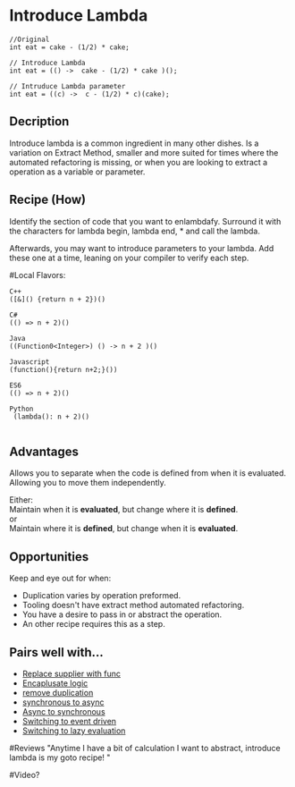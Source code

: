 # Introduce Lambda


<codeblock Introduce.Lambda.Example.1 />
<codeblock Introduce.Lambda.Example.2 />
<codeblock Introduce.Lambda.Example.3 />

```
//Original
int eat = cake - (1/2) * cake;  
```

```
// Introduce Lambda
int eat = (() ->  cake - (1/2) * cake )();
```
 
```
// Intruduce Lambda parameter
int eat = ((c) ->  c - (1/2) * c)(cake);

```

## Decription 

Introduce lambda is a common ingredient in many other dishes.
Is a variation on Extract Method, smaller and more suited for 
times where the automated refactoring is missing, or when you are looking
to extract a operation as a variable or parameter.


## Recipe  (How)
 
Identify the section of code that you want to enlambdafy. 
Surround it with the characters for lambda begin, lambda end, * and call the lambda.  

Afterwards, you may want to introduce parameters to your lambda.
Add these one at a time, leaning on your compiler to verify each step.

#Local Flavors:
```
C++  
([&]() {return n + 2})()
 
C#
(() => n + 2)()
 
Java
((Function0<Integer>) () -> n + 2 )()
 
Javascript
(function(){return n+2;}())
 
ES6
(() => n + 2)()
 
Python
 (lambda(): n + 2)()
 

```

## Advantages

Allows you to separate when the code is defined from when it is evaluated.
Allowing you to move them independently.  

Either:  
Maintain when it is **evaluated**, but change where it is **defined**.  
or   
Maintain where it is **defined**, but change when it is **evaluated**.

## Opportunities 

Keep and eye out for when:

* Duplication varies by operation preformed.
* Tooling doesn't have extract method automated refactoring.
* You have a desire to pass in or abstract the operation.
* An other recipe requires this as a step.

## Pairs well with...

* [Replace supplier with func]()
* [Encaplusate logic]()
* [remove duplication]()
* [synchronous to async]()
* [Async to synchronous]()
* [Switching to event driven]()
* [Switching to lazy evaluation]()


#Reviews
"Anytime I have a bit of calculation I want to abstract, introduce lambda is my goto recipe! " 

#Video?


